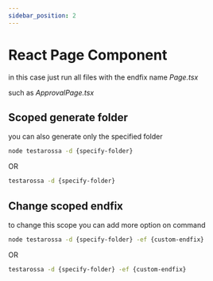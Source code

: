 ```yaml
---
sidebar_position: 2
---
```

# React Page Component
in this case just run all files with the endfix name *Page.tsx*

such as *ApprovalPage.tsx*

## Scoped generate folder

you can also generate only the specified folder

```bash
node testarossa -d {specify-folder}
```
OR
```bash
testarossa -d {specify-folder}
```


## Change scoped endfix

to change this scope you can add more option on command

```bash
node testarossa -d {specify-folder} -ef {custom-endfix}
```
OR
```bash
testarossa -d {specify-folder} -ef {custom-endfix}
```